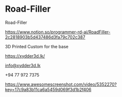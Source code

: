 # Road-Filler
Road-Filler

https://www.notion.so/programmer-rd-ai/RoadFiller-2c2818903b5d437486d3fa79c702c387

3D Printed Custom for the base

https://xydder3d.lk/

info@xydder3d.lk

+94 77 972 7375

https://www.awesomescreenshot.com/video/5352270?key=17c9a83b11ca6a5459d069f3d1b2f406

